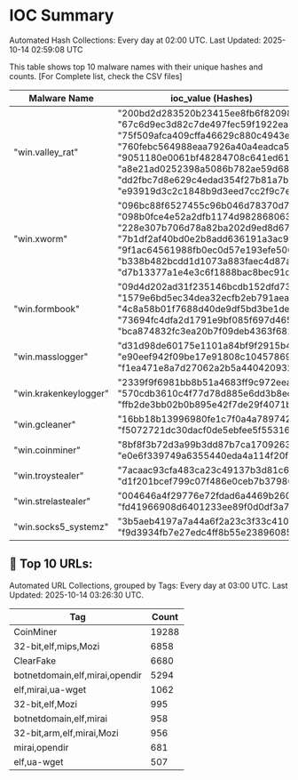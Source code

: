 # IOC Summary

Automated Hash Collections: Every day at 02:00 UTC. Last Updated: 2025-10-14 02:59:08 UTC

This table shows top 10 malware names with their unique hashes and counts. [For Complete list, check the CSV files]

| Malware Name | ioc_value (Hashes) | Count |
|--------------|--------------------|-------|
|  "win.valley_rat" |  "200bd2d283520b23415ee8fb6f820986"<br> "67c6d9ec3d82c7de497fec59f1922ea9"<br> "75f509afca409cffa46629c880c4943e"<br> "760febc564988eaa7926a40a4eadca55"<br> "9051180e0061bf48284708c641ed6102"<br> "a8e21ad0252398a5086b782ae59d680b"<br> "dd2fbc7d8e629c4edad354f27b81a7b1"<br> "e93919d3c2c1848b9d3eed7cc2f9c7e1" | 8 |
|  "win.xworm" |  "096bc88f6527455c96b046d78370d770"<br> "098b0fce4e52a2dfb1174d9828680633"<br> "228e307b706d78a82ba202d9ed8d6732"<br> "7b1df2af40bd0e2b8add636191a3ac9c"<br> "9f1ac64561988fb0ec0d57e193efe506"<br> "b338b482bcdd1d1073a883faec4d87ab"<br> "d7b13377a1e4e3c6f1888bac8bec91d6" | 7 |
|  "win.formbook" |  "09d4d202ad31f235146bcdb152dfd73f"<br> "1579e6bd5ec34dea32ecfb2eb791aea8"<br> "4c8a58b01f7688d40de9df5bd3be1de7"<br> "73694fc4dfa2d1791e9bf085f697d465"<br> "bca874832fc3ea20b7f09deb4363f681" | 5 |
|  "win.masslogger" |  "d31d98de60175e1101a84bf9f2915b49"<br> "e90eef942f09be17e91808c104578695"<br> "f1ea471e8a7d27062a2b5a440420932e" | 3 |
|  "win.krakenkeylogger" |  "2339f9f6981bb8b51a4683ff9c972eea"<br> "570cdb3610c4f77d78d885e6dd3b8ec8"<br> "ffb2de3bb02b0b895e42f7de29f4071b" | 3 |
|  "win.gcleaner" |  "16bb18b13996980fe1c7f0a4a7897421"<br> "f5072721dc30dacf0de5ebfee5f55316" | 2 |
|  "win.coinminer" |  "8bf8f3b72d3a99b3dd87b7ca17092637"<br> "e0e6f339749a6355440eda4a114f20fb" | 2 |
|  "win.troystealer" |  "7acaac93cfa483ca23c49137b3d81c69"<br> "d1f201bcef799c07f486e0ceb7b37980" | 2 |
|  "win.strelastealer" |  "004646a4f29776e72fdad6a4469b2600"<br> "fd41966908d6401233ee89f0d0df3a75" | 2 |
|  "win.socks5_systemz" |  "3b5aeb4197a7a44a6f2a23c3f33c4103"<br> "f9d3934fb7e27edc4ff8b55e23896085" | 2 |

<!-- url_summary_start -->
## 🔗 Top 10 URLs:

Automated URL Collections, grouped by Tags: Every day at 03:00 UTC. Last Updated: 2025-10-14 03:26:30 UTC.

| Tag | Count |
|-----|-------|
| CoinMiner | 19288 |
| 32-bit,elf,mips,Mozi | 6858 |
| ClearFake | 6680 |
| botnetdomain,elf,mirai,opendir | 5294 |
| elf,mirai,ua-wget | 1062 |
| 32-bit,elf,Mozi | 995 |
| botnetdomain,elf,mirai | 958 |
| 32-bit,arm,elf,mirai,Mozi | 956 |
| mirai,opendir | 681 |
| elf,ua-wget | 507 |
<!-- url_summary_end -->
